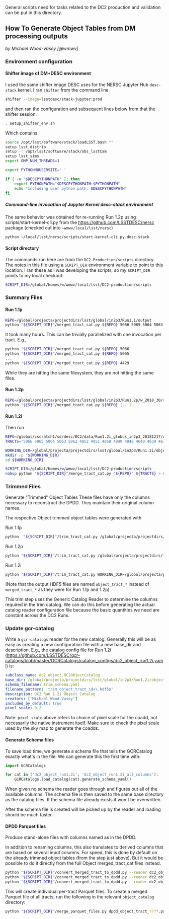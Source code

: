 General scripts need for tasks related to the DC2 production and
validation can be put in this directory.

## How To Generate Object Tables from DM processing outputs
*by Michael Wood-Vasey [@wmwv]*

### Environment configuration
#### Shifter image of DM+DESC environment
I used the same shifter image DESC uses for the NERSC Jupyter Hub `desc-stack` kernel.  I ran `shifter` from the command line

```bash
shifter --image=lsstdesc/stack-jupyter:prod
```

and then ran the configuration and subsequent lines below from that the shifter session.
```bash
. setup_shifter_env.sh
```

Which contains

```bash
source /opt/lsst/software/stack/loadLSST.bash ""
setup lsst_distrib
setup -r /opt/lsst/software/stack/obs_lsstCam
setup lsst_sims
export OMP_NUM_THREADS=1

export PYTHONNOUSERSITE=' '

if [ -n "$DESCPYTHONPATH" ]; then
    export PYTHONPATH="$DESCPYTHONPATH:$PYTHONPATH"
    echo "Including user python path: $DESCPYTHONPATH"
fi
```

##### Command-line invocation of Jupyter Kernel desc-stack environment
The same behavior was obtained for re-running Run 1.2p using
scripts/start-kernel-cli.py
from the 
https://github.com/LSSTDESC/nersc
package (checked out into `~wmwv/local/lsst/nersc`)

```
python ~/local/lsst/nersc/scripts/start-kernel-cli.py desc-stack
```

#### Script directory
The commands run here are from the `DC2-Production/scripts` directory.  The notes in this file using a `SCRIPT_DIR` environment variable to point to this location.  I ran these as I was developing the scripts, so my `SCRIPT_DIR` points to my local checkout:

```bash
SCRIPT_DIR=/global/homes/w/wmwv/local/lsst/DC2-production/scripts
```

### Summary Files

#### Run 1.1p

```bash
REPO=/global/projecta/projectdirs/lsst/global/in2p3/Run1.1/output
python "${SCRIPT_DIR}"/merged_tract_cat.py ${REPO} 5066 5065 5064 5063 5062 4852 4851 4850 4849 4848 4640 4639 4638 4637 4636 4433 4432 4431 4430 4429
```

It took many hours.
This can be trivially parallelized with one invocation per tract.  E.g.,

```bash
python "${SCRIPT_DIR}"/merged_tract_cat.py ${REPO} 5066
python "${SCRIPT_DIR}"/merged_tract_cat.py ${REPO} 5065
...
python "${SCRIPT_DIR}"/merged_tract_cat.py ${REPO} 4429
```

While they are hitting the same filesystem, they are not hitting the same files.

#### Run 1.2p

```bash
REPO=/global/projecta/projectdirs/lsst/global/in2p3/Run1.2p/w_2018_30/rerun/coadd-test5-u
python "${SCRIPT_DIR}"/merged_tract_cat.py ${REPO} [...]
```

#### Run 1.2i
Then run
```bash
REPO=/global/cscratch1/sd/desc/DC2/data/Run1.2i_globus_in2p3_20181217/w_2018_39/rerun/multiband
TRACTS="5066 5065 5064 5063 5062 4852 4851 4850 4849 4848 4640 4639 4638 4637 4636 4433 4432 4431 4430 4429"

WORKING_DIR=/global/projecta/projectdirs/lsst/global/in2p3/Run1.2i/object_catalog_new
mkdir -p "${WORKING_DIR}"
cd ${WORKING_DIR}

SCRIPT_DIR=/global/homes/w/wmwv/local/lsst/DC2-production/scripts
nohup python "${SCRIPT_DIR}"/merge_tract_cat.py "${REPO}" ${TRACTS} > merge_tract_cat.log 2>&1 < /dev/null
```

### Trimmed Files

Generate "Trimmed" Object Tables
These files have only the columns necessary to reconstruct the DPDD.
They maintain their original column names.  

The respective Object trimmed object tables were generated with

Run 1.1p
```bash
python  "${SCRIPT_DIR}"/trim_tract_cat.py /global/projecta/projectdirs/lsst/global/in2p3/Run1.1/object_catalog/merged_tract_cat_*.hdf5
```

Run 1.2p
```bash
python "${SCRIPT_DIR}"/trim_tract_cat.py /global/projecta/projectdirs/lsst/global/in2p3/Run1.2p/object_catalog/merged_tract_cat_*.hdf5
```

Run 1.2i
```bash
python "${SCRIPT_DIR}"/trim_tract_cat.py WORKING_DIR=/global/projecta/projectdirs/lsst/global/in2p3/Run1.2i/object_catalog_new/object_tract_*.hdf5
```
(Note that the output HDF5 files are named `object_tract_*` instead of `merged_tract_*` as they were for Run 1.1p and 1.2p)

This trim step uses the Generic Catalog Reader to determine the columns required in the trim catalog.  We can do this before generating the actual catalog reader configuration file because the basic quantities we need are constant across the DC2 Runs.


### Update gcr-catalog

Write a `gcr-catalogs` reader for the new catalog.  Generally this will be as easy as creating a new configuration file with a new base_dir and description.  E.g., the catalog config file for Run 1.2i (https://github.com/LSSTDESC/gcr-catalogs/blob/master/GCRCatalogs/catalog_configs/dc2_object_run1.2i.yaml) is:

```yaml
subclass_name: dc2_object.DC2ObjectCatalog
base_dir: /global/projecta/projectdirs/lsst/global/in2p3/Run1.2i/object_catalog_new
schema_filename: trim_schema.yaml
filename_pattern: 'trim_object_tract_\d+\.hdf5$'
description: DC2 Run 1.2i Object Catalog
creators: ['Michael Wood-Vasey']
included_by_default: true
pixel_scale: 0.2
```

Note:
`pixel_scale` above refers to choice of pixel scale for the coadd, not necessarily the native instrument itself.
Make sure to check the pixel scale used by the sky map to generate the coadds.

#### Generate Schema files

To save load time, we generate a schema file that tells the GCRCatalog exactly what's in the file.
We can generate this the first time with:

```python
import GCRCatalogs

for cat in ('dc2_object_run1.2i', 'dc2_object_run1.2i_all_columns'):
    GCRCatalogs.load_catalog(cat).generate_schema_yaml()
```

When given no schema the reader goes through and figures out all of the available columns.
The schema file is then saved to the same base directory as the catalog files.
If the schema file already exists it won't be overwritten.

After the schema file is created will be picked up by the reader and loading should be much faster.

#### DPDD Parquet files

Produce stand-alone files with columns named as in the DPDD.

In addition to renaming columns, this also translates to derived columns that are based on several input columns.
For speed, this is done by default on the already trimmed object tables (from the step just above).  But it would be possible to do it directly from the full Object merged_tract_cat files instead.

```bash
python "${SCRIPT_DIR}"/convert_merged_tract_to_dpdd.py --reader dc2_object_run1.1p
python "${SCRIPT_DIR}"/convert_merged_tract_to_dpdd.py --reader dc2_object_run1.2p
python "${SCRIPT_DIR}"/convert_merged_tract_to_dpdd.py --reader dc2_object_run1.2i
```

This will create individual per-tract Parquet files.  To create a merged Parquet file of all tracts, run the following in the relevant `object_catalog` directory:

```bash
python "${SCRIPT_DIR}"/merge_parquet_files.py dpdd_object_tract_????.parquet
```
